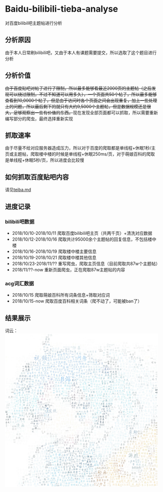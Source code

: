 # Baidu-bilibili-tieba-analyse
对百度bilibil吧主题帖进行分析

## 分析原因
由于本人日常刷bilibili吧，又由于本人有课题需要提交，所以选取了这个题目进行分析

## 分析价值
<del>由于百度贴吧对帖子进行了限制，所以最多能够看最近2000页的主题帖（之后发现可以绕过限制，不过不知道可以用多久），一个页面共50个帖子，所以最多能够查看到10,0000个帖子，但是由于访问时各个页面之间会出现重复，加上一些处理上的问题，所以最后剩下的就只有大约9,5000个主题帖，但是数据规模还是很大，足够观察出一些有价值的东西。</del>现在发现全部页面都可以抓取，所以需要重新编写部分的爬虫，最终选择重新实现

## 抓取速率
由于尽量不给对应服务器造成压力，所以对于百度的爬取都是单线程+休眠1秒/主页或主题帖，爬取楼中楼的时候是单线程+休眠250ms/页，对于萌娘百科的爬取是单线程+休眠5秒/页，所以进度会比较慢

## 如何抓取百度贴吧内容
请见[teiba.md](https://github.com/yu132/Baidu-bilibili-tieba-analyse/blob/master/tieba.md)  

## 进度记录

### bilibili吧数据
+ 2018/10/10-2018/10/11 爬取百度bilibili吧主页（共两千页）+清洗对应数据
+ 2018/10/12-2018/10/16 爬取共计95000余个主题帖的回复信息，不包括楼中楼
+ 2018/10/16-2018/10/19 爬取楼中楼主要信息
+ 2018/10/19-2018/10/21 爬取楼中楼其他信息
+ 2018/10/23-2018/11/?? 重写爬虫，爬取主页信息（目前爬取共87w个主题帖）
+ 2018/11/??-now 重新页面爬虫，正在爬取87w主题帖的内容

### acg词汇数据
+ 2018/10/15 爬取萌娘百科所有词条信息+筛取对应词
+ 2018/10/15-now 爬取百度百科相关词条（爬不动了，可能被ban了）

## 结果展示
词云：
![b吧娘](https://github.com/yu132/Baidu-bilibili-tieba-analyse/blob/master/pic2.jpg) 
